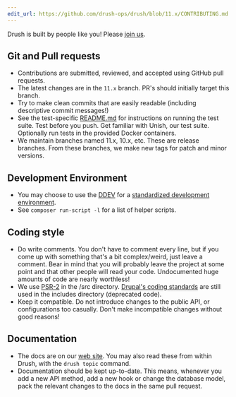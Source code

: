 ```yaml
---
edit_url: https://github.com/drush-ops/drush/blob/11.x/CONTRIBUTING.md
---
```

Drush is built by people like you! Please [join us](https://github.com/drush-ops/drush).

## Git and Pull requests
* Contributions are submitted, reviewed, and accepted using GitHub pull requests.
* The latest changes are in the `11.x` branch. PR's should initially target this branch.
* Try to make clean commits that are easily readable (including descriptive commit messages!)
* See the test-specific [README.md](https://github.com/drush-ops/drush/blob/11.x/docs/contribute/unish.md) for instructions on running the test suite. Test before you push. Get familiar with Unish, our test suite. Optionally run tests in the provided Docker containers.
* We maintain branches named 11.x, 10.x, etc. These are release branches. From these branches, we make new tags for patch and minor versions.

## Development Environment
* You may choose to use the [DDEV](https://ddev.readthedocs.io/) for a [standardized development environment](/.ddev/config.yaml).
* See `composer run-script -l` for a list of helper scripts.

## Coding style
* Do write comments. You don't have to comment every line, but if you come up with something that's a bit complex/weird, just leave a comment. Bear in mind that you will probably leave the project at some point and that other people will read your code. Undocumented huge amounts of code are nearly worthless!
* We use [PSR-2](https://www.php-fig.org/psr/psr-2/) in the /src directory. [Drupal's coding standards](https://drupal.org/coding-standards) are still used in the includes directory (deprecated code).
* Keep it compatible. Do not introduce changes to the public API, or configurations too casually. Don't make incompatible changes without good reasons!

## Documentation
* The docs are on our [web site](https://www.drush.org). You may also read these from within Drush, with the `drush topic` command.
* Documentation should be kept up-to-date. This means, whenever you add a new API method, add a new hook or change the database model, pack the relevant changes to the docs in the same pull request.
